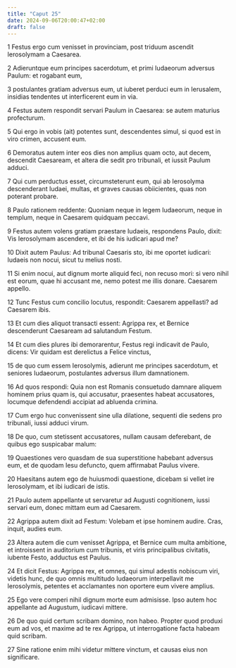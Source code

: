 ```yaml
---
title: "Caput 25"
date: 2024-09-06T20:00:47+02:00
draft: false
---
```



1 Festus ergo cum venisset in provinciam, post triduum ascendit Ierosolymam a Caesarea.

2 Adieruntque eum principes sacerdotum, et primi Iudaeorum adversus Paulum: et rogabant eum,

3 postulantes gratiam adversus eum, ut iuberet perduci eum in Ierusalem, insidias tendentes ut interficerent eum in via.

4 Festus autem respondit servari Paulum in Caesarea: se autem maturius profecturum.

5 Qui ergo in vobis (ait) potentes sunt, descendentes simul, si quod est in viro crimen, accusent eum.

6 Demoratus autem inter eos dies non amplius quam octo, aut decem, descendit Caesaream, et altera die sedit pro tribunali, et iussit Paulum adduci.

7 Qui cum perductus esset, circumsteterunt eum, qui ab Ierosolyma descenderant Iudaei, multas, et graves causas obiicientes, quas non poterant probare.

8 Paulo rationem reddente: Quoniam neque in legem Iudaeorum, neque in templum, neque in Caesarem quidquam peccavi.

9 Festus autem volens gratiam praestare Iudaeis, respondens Paulo, dixit: Vis Ierosolymam ascendere, et ibi de his iudicari apud me?

10 Dixit autem Paulus: Ad tribunal Caesaris sto, ibi me oportet iudicari: Iudaeis non nocui, sicut tu melius nosti.

11 Si enim nocui, aut dignum morte aliquid feci, non recuso mori: si vero nihil est eorum, quae hi accusant me, nemo potest me illis donare. Caesarem appello.

12 Tunc Festus cum concilio locutus, respondit: Caesarem appellasti? ad Caesarem ibis.

13 Et cum dies aliquot transacti essent: Agrippa rex, et Bernice descenderunt Caesaream ad salutandum Festum.

14 Et cum dies plures ibi demorarentur, Festus regi indicavit de Paulo, dicens: Vir quidam est derelictus a Felice vinctus,

15 de quo cum essem Ierosolymis, adierunt me principes sacerdotum, et seniores Iudaeorum, postulantes adversus illum damnationem.

16 Ad quos respondi: Quia non est Romanis consuetudo damnare aliquem hominem prius quam is, qui accusatur, praesentes habeat accusatores, locumque defendendi accipiat ad abluenda crimina.

17 Cum ergo huc convenissent sine ulla dilatione, sequenti die sedens pro tribunali, iussi adduci virum.

18 De quo, cum stetissent accusatores, nullam causam deferebant, de quibus ego suspicabar malum:

19 Quaestiones vero quasdam de sua superstitione habebant adversus eum, et de quodam Iesu defuncto, quem affirmabat Paulus vivere.

20 Haesitans autem ego de huiusmodi quaestione, dicebam si vellet ire Ierosolymam, et ibi iudicari de istis.

21 Paulo autem appellante ut servaretur ad Augusti cognitionem, iussi servari eum, donec mittam eum ad Caesarem.

22 Agrippa autem dixit ad Festum: Volebam et ipse hominem audire. Cras, inquit, audies eum.

23 Altera autem die cum venisset Agrippa, et Bernice cum multa ambitione, et introissent in auditorium cum tribunis, et viris principalibus civitatis, iubente Festo, adductus est Paulus.

24 Et dicit Festus: Agrippa rex, et omnes, qui simul adestis nobiscum viri, videtis hunc, de quo omnis multitudo Iudaeorum interpellavit me Ierosolymis, petentes et acclamantes non oportere eum vivere amplius.

25 Ego vere comperi nihil dignum morte eum admisisse. Ipso autem hoc appellante ad Augustum, iudicavi mittere.

26 De quo quid certum scribam domino, non habeo. Propter quod produxi eum ad vos, et maxime ad te rex Agrippa, ut interrogatione facta habeam quid scribam.

27 Sine ratione enim mihi videtur mittere vinctum, et causas eius non significare.

